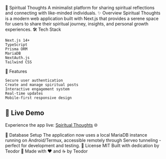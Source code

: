 🌟 Spiritual Thoughts
A minimalist platform for sharing spiritual reflections and connecting with like-minded individuals.
✨ Overview
Spiritual Thoughts is a modern web application built with Next.js that provides a serene space for users to share their spiritual journey, insights, and personal growth experiences.
🛠️ Tech Stack

    Next.js 14+
    TypeScript
    Prisma ORM
    MariaDB
    NextAuth.js
    Tailwind CSS

🚀 Features

    Secure user authentication
    Create and manage spiritual posts
    Interactive engagement system
    Real-time updates
    Mobile-first responsive design


## 🚀 Live Demo

Experience the app live: [Spiritual Thoughts](https://spiritual-thoughts.vercel.app/) 🌐

📱 Database Setup
The application now uses a local MariaDB instance running on Android/Termux, accessible remotely through Serveo tunneling - perfect for development and testing.
📄 License
MIT Built with dedication by Teodor 🙏
Made with ❤️ and ☕ by Teodor
